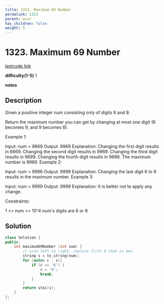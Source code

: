 ```yaml
---
title: 1323. Maximum 69 Number
permalink: 1323
parent: misc
has_children: false
weight: 5
---
```

# 1323. Maximum 69 Number
[leetcode link](https://leetcode.com/problems/maximum-69-number/)

**difficulty(1-5)** 
1

**notes** 


## Description
Given a positive integer num consisting only of digits 6 and 9.

Return the maximum number you can get by changing at most one digit (6 becomes 9, and 9 becomes 6).

 

Example 1:

Input: num = 9669
Output: 9969
Explanation: 
Changing the first digit results in 6669.
Changing the second digit results in 9969.
Changing the third digit results in 9699.
Changing the fourth digit results in 9666. 
The maximum number is 9969.
Example 2:

Input: num = 9996
Output: 9999
Explanation: Changing the last digit 6 to 9 results in the maximum number.
Example 3:

Input: num = 9999
Output: 9999
Explanation: It is better not to apply any change.
 

Constraints:

1 <= num <= 10^4
num's digits are 6 or 9.

## Solution
```c++
class Solution {
public:
    int maximum69Number (int num) {
        // scan left to right, replace first 6 that is met.
        string s = to_string(num);
        for (auto& c : s){
            if (c == '6') {
                c = '9';
                break;
            }
        }
        return stoi(s);        
    }
};
``` 

<!-- 
Default label
{: .label }

Blue label
{: .label .label-blue }

Stable
{: .label .label-green }

New release
{: .label .label-purple }

Coming soon
{: .label .label-yellow }

Deprecated
{: .label .label-red } -->
